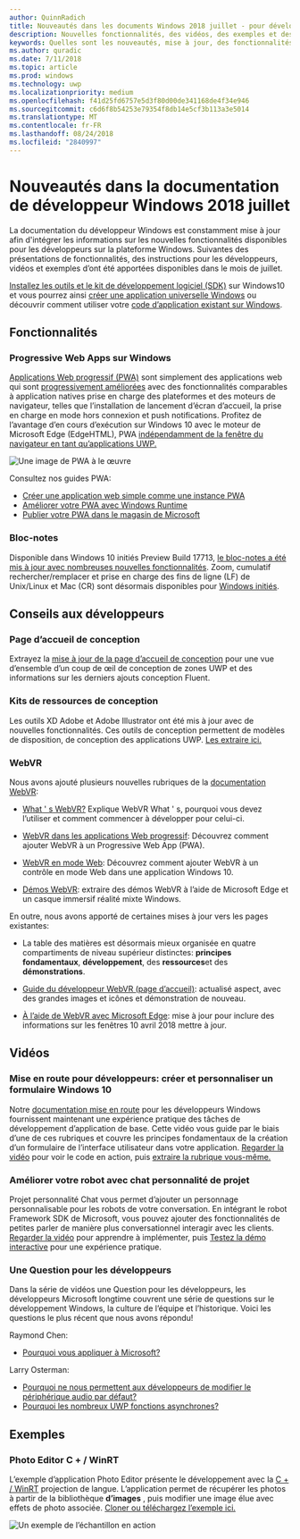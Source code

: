 ```yaml
---
author: QuinnRadich
title: Nouveautés dans les documents Windows 2018 juillet - pour développer des applications UWP
description: Nouvelles fonctionnalités, des vidéos, des exemples et des conseils pour les développeurs ont été ajoutés à la documentation du développeur Windows 10 pour 2018 juillet.
keywords: Quelles sont les nouveautés, mise à jour, des fonctionnalités, des conseils pour les développeurs, Windows 10, juillet
ms.author: quradic
ms.date: 7/11/2018
ms.topic: article
ms.prod: windows
ms.technology: uwp
ms.localizationpriority: medium
ms.openlocfilehash: f41d25fd6757e5d3f80d00de341168de4f34e946
ms.sourcegitcommit: c6d6f8b54253e79354f8db14e5cf3b113a3e5014
ms.translationtype: MT
ms.contentlocale: fr-FR
ms.lasthandoff: 08/24/2018
ms.locfileid: "2840997"
---
```

# <a name="whats-new-in-the-windows-developer-docs-in-july-2018"></a>Nouveautés dans la documentation de développeur Windows 2018 juillet

La documentation du développeur Windows est constamment mise à jour afin d'intégrer les informations sur les nouvelles fonctionnalités disponibles pour les développeurs sur la plateforme Windows. Suivantes des présentations de fonctionnalités, des instructions pour les développeurs, vidéos et exemples d’ont été apportées disponibles dans le mois de juillet.

[Installez les outils et le kit de développement logiciel (SDK)](http://go.microsoft.com/fwlink/?LinkId=821431) sur Windows10 et vous pourrez ainsi [créer une application universelle Windows](../get-started/create-uwp-apps.md) ou découvrir comment utiliser votre [code d’application existant sur Windows](../porting/index.md).

## <a name="features"></a>Fonctionnalités

### <a name="progressive-web-apps-on-windows"></a>Progressive Web Apps sur Windows

[Applications Web progressif (PWA)](https://developer.microsoft.com/windows/pwa) sont simplement des applications web qui sont [progressivement améliorées](https://wikipedia.org/wiki/Progressive_enhancement) avec des fonctionnalités comparables à application natives prise en charge des plateformes et des moteurs de navigateur, telles que l’installation de lancement d’écran d’accueil, la prise en charge en mode hors connexion et push notifications. Profitez de l’avantage d’en cours d’exécution sur Windows 10 avec le moteur de Microsoft Edge (EdgeHTML), PWA [indépendamment de la fenêtre du navigateur en tant qu’applications UWP.](https://docs.microsoft.com/microsoft-edge/progressive-web-apps/windows-features)

![Une image de PWA à le œuvre](images/progressive-web-apps.jpg)

Consultez nos guides PWA:

* [Créer une application web simple comme une instance PWA](https://docs.microsoft.com/microsoft-edge/progressive-web-apps/get-started)
* [Améliorer votre PWA avec Windows Runtime](https://docs.microsoft.com/en-us/microsoft-edge/progressive-web-apps/windows-features)
* [Publier votre PWA dans le magasin de Microsoft](https://docs.microsoft.com/microsoft-edge/progressive-web-apps/microsoft-store)

### <a name="notepad"></a>Bloc-notes

Disponible dans Windows 10 initiés Preview Build 17713, [le bloc-notes a été mis à jour avec nombreuses nouvelles fonctionnalités](http://aka.ms/ant-man). Zoom, cumulatif rechercher/remplacer et prise en charge des fins de ligne (LF) de Unix/Linux et Mac (CR) sont désormais disponibles pour [Windows initiés](https://insider.windows.com/). 

## <a name="developer-guidance"></a>Conseils aux développeurs

### <a name="design-landing-page"></a>Page d’accueil de conception

Extrayez la [mise à jour de la page d’accueil de conception](https://developer.microsoft.com/windows/apps/design) pour une vue d’ensemble d’un coup de œil de conception de zones UWP et des informations sur les derniers ajouts conception Fluent.

### <a name="design-toolkits"></a>Kits de ressources de conception

Les outils XD Adobe et Adobe Illustrator ont été mis à jour avec de nouvelles fonctionnalités. Ces outils de conception permettent de modèles de disposition, de conception des applications UWP. [Les extraire ici.](../design/downloads/index.md)

### <a name="webvr"></a>WebVR

Nous avons ajouté plusieurs nouvelles rubriques de la [documentation WebVR](https://docs.microsoft.com/microsoft-edge/webvr/
):

* [What ' s WebVR?](https://docs.microsoft.com/microsoft-edge/webvr/what-is-webvr
) Explique WebVR What ' s, pourquoi vous devez l’utiliser et comment commencer à développer pour celui-ci.

* [WebVR dans les applications Web progressif](https://docs.microsoft.com/microsoft-edge/webvr/webvr-in-pwas): Découvrez comment ajouter WebVR à un Progressive Web App (PWA).

* [WebVR en mode Web](https://docs.microsoft.com/microsoft-edge/webvr/webvr-in-webview): Découvrez comment ajouter WebVR à un contrôle en mode Web dans une application Windows 10.

* [Démos WebVR](https://docs.microsoft.com/microsoft-edge/webvr/demos): extraire des démos WebVR à l’aide de Microsoft Edge et un casque immersif réalité mixte Windows.

En outre, nous avons apporté de certaines mises à jour vers les pages existantes:

* La table des matières est désormais mieux organisée en quatre compartiments de niveau supérieur distinctes: **principes fondamentaux**, **développement**, des **ressources**et des **démonstrations**.

* [Guide du développeur WebVR (page d’accueil)](https://docs.microsoft.com/microsoft-edge/webvr/): actualisé aspect, avec des grandes images et icônes et démonstration de nouveau.

* [À l’aide de WebVR avec Microsoft Edge](https://docs.microsoft.com/microsoft-edge/webvr/webvr-with-edge): mise à jour pour inclure des informations sur les fenêtres 10 avril 2018 mettre à jour.

## <a name="videos"></a>Vidéos

### <a name="get-started-for-devs-create-and-customize-a-form-on-windows-10"></a>Mise en route pour développeurs: créer et personnaliser un formulaire Windows 10

Notre [documentation mise en route](../get-started/index.md) pour les développeurs Windows fournissent maintenant une expérience pratique des tâches de développement d’application de base. Cette vidéo vous guide par le biais d’une de ces rubriques et couvre les principes fondamentaux de la création d’un formulaire de l’interface utilisateur dans votre application. [Regarder la vidéo](https://www.youtube.com/watch?v=AgngKzq4hKI&feature=youtu.be) pour voir le code en action, puis [extraire la rubrique vous-même.](http://aka.ms/CreateForms)

### <a name="enhance-your-bot-with-project-personality-chat"></a>Améliorer votre robot avec chat personnalité de projet

Projet personnalité Chat vous permet d’ajouter un personnage personnalisable pour les robots de votre conversation. En intégrant le robot Framework SDK de Microsoft, vous pouvez ajouter des fonctionnalités de petites parler de manière plus conversationnel interagir avec les clients. [Regarder la vidéo](https://www.youtube.com/watch?v=5C_uD8g2QKg&feature=youtu.be) pour apprendre à implémenter, puis [Testez la démo interactive](http://aka.ms/PersonalityChat) pour une expérience pratique.

### <a name="one-dev-question"></a>Une Question pour les développeurs

Dans la série de vidéos une Question pour les développeurs, les développeurs Microsoft longtime couvrent une série de questions sur le développement Windows, la culture de l’équipe et l’historique. Voici les questions le plus récent que nous avons répondu!

Raymond Chen:

* [Pourquoi vous appliquer à Microsoft?](https://www.youtube.com/watch?v=oL8ymamkEMU&feature=youtu.be)

Larry Osterman:

* [Pourquoi ne nous permettent aux développeurs de modifier le périphérique audio par défaut?](https://www.youtube.com/watch?v=6aNUoVfbnmg&feature=youtu.be)
* [Pourquoi les nombreux UWP fonctions asynchrones?](https://www.youtube.com/watch?v=5M724QIy1Mk&feature=youtu.be)

## <a name="samples"></a>Exemples

### <a name="photo-editor-cwinrt"></a>Photo Editor C + / WinRT

L’exemple d’application Photo Editor présente le développement avec la [C + / WinRT](../cpp-and-winrt-apis/intro-to-using-cpp-with-winrt.md) projection de langue. L’application permet de récupérer les photos à partir de la bibliothèque **d’images** , puis modifier une image élue avec effets de photo associée. [Cloner ou téléchargez l’exemple ici.](https://github.com/Microsoft/Windows-appsample-photo-editor)

![Un exemple de l’échantillon en action](images/photo-editor-banner.png)
